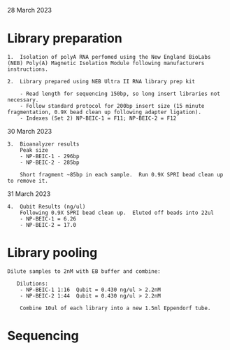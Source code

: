 28 March 2023

# Library preparation
    1.  Isolation of polyA RNA perfomed using the New England BioLabs (NEB) Poly(A) Magnetic Isolation Module following manufacturers instructions.

    2.  Library prepared using NEB Ultra II RNA library prep kit

        - Read length for sequencing 150bp, so long insert libraries not necessary.  
        - Follow standard protocol for 200bp insert size (15 minute fragmentation, 0.9X bead clean up following adapter ligation).
        - Indexes (Set 2) NP-BEIC-1 = F11; NP-BEIC-2 = F12

30 March 2023

    3.  Bioanalyzer results
        Peak size
        - NP-BEIC-1 - 296bp
        - NP-BEIC-2 - 285bp

        Short fragment ~85bp in each sample.  Run 0.9X SPRI bead clean up to remove it.

31 March 2023

    4.  Qubit Results (ng/ul)
        Following 0.9X SPRI bead clean up.  Eluted off beads into 22ul
        - NP-BEIC-1 = 6.26
        - NP-BEIC-2 = 17.0

 # Library pooling

    Dilute samples to 2nM with EB buffer and combine:

       Dilutions:
        - NP-BEIC-1 1:16  Qubit = 0.430 ng/ul > 2.2nM
        - NP-BEIC-2 1:44  Qubit = 0.430 ng/ul > 2.2nM

        Combine 10ul of each library into a new 1.5ml Eppendorf tube.

 
 # Sequencing

 
